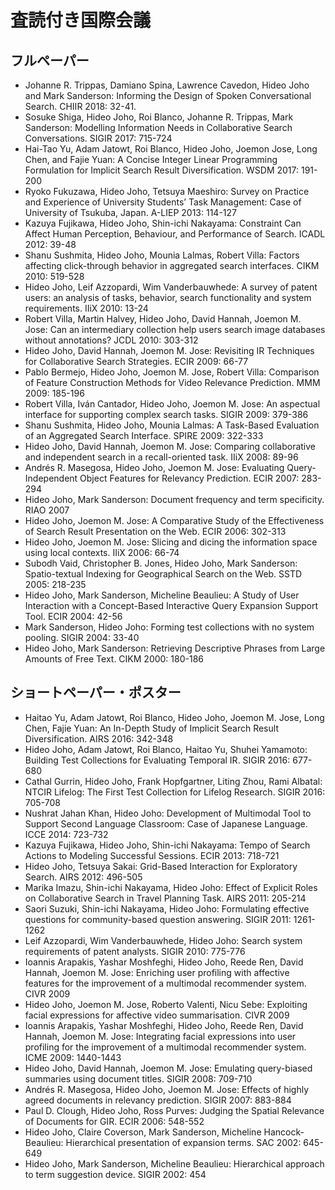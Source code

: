 # 査読付き国際会議

## フルペーパー

* Johanne R. Trippas, Damiano Spina, Lawrence Cavedon, Hideo Joho and Mark Sanderson: Informing the Design of Spoken Conversational Search. CHIIR 2018: 32-41.
* Sosuke Shiga, Hideo Joho, Roi Blanco, Johanne R. Trippas, Mark Sanderson: Modelling Information Needs in Collaborative Search Conversations. SIGIR 2017: 715-724
* Hai-Tao Yu, Adam Jatowt, Roi Blanco, Hideo Joho, Joemon Jose, Long Chen, and Fajie Yuan: A Concise Integer Linear Programming Formulation for Implicit Search Result Diversification. WSDM 2017: 191-200
* Ryoko Fukuzawa, Hideo Joho, Tetsuya Maeshiro: Survey on Practice and Experience of University Students’ Task Management: Case of University of Tsukuba, Japan. A-LIEP 2013: 114-127
* Kazuya Fujikawa, Hideo Joho, Shin-ichi Nakayama: Constraint Can Affect Human Perception, Behaviour, and Performance of Search. ICADL 2012: 39-48
* Shanu Sushmita, Hideo Joho, Mounia Lalmas, Robert Villa: Factors affecting click-through behavior in aggregated search interfaces. CIKM 2010: 519-528
* Hideo Joho, Leif Azzopardi, Wim Vanderbauwhede: A survey of patent users: an analysis of tasks, behavior, search functionality and system requirements. IIiX 2010: 13-24
* Robert Villa, Martin Halvey, Hideo Joho, David Hannah, Joemon M. Jose: Can an intermediary collection help users search image databases without annotations? JCDL 2010: 303-312
* Hideo Joho, David Hannah, Joemon M. Jose: Revisiting IR Techniques for Collaborative Search Strategies. ECIR 2009: 66-77
* Pablo Bermejo, Hideo Joho, Joemon M. Jose, Robert Villa: Comparison of Feature Construction Methods for Video Relevance Prediction. MMM 2009: 185-196
* Robert Villa, Iván Cantador, Hideo Joho, Joemon M. Jose: An aspectual interface for supporting complex search tasks. SIGIR 2009: 379-386
* Shanu Sushmita, Hideo Joho, Mounia Lalmas: A Task-Based Evaluation of an Aggregated Search Interface. SPIRE 2009: 322-333
* Hideo Joho, David Hannah, Joemon M. Jose: Comparing collaborative and independent search in a recall-oriented task. IIiX 2008: 89-96
* Andrés R. Masegosa, Hideo Joho, Joemon M. Jose: Evaluating Query-Independent Object Features for Relevancy Prediction. ECIR 2007: 283-294
* Hideo Joho, Mark Sanderson: Document frequency and term specificity. RIAO 2007
* Hideo Joho, Joemon M. Jose: A Comparative Study of the Effectiveness of Search Result Presentation on the Web. ECIR 2006: 302-313
* Hideo Joho, Joemon M. Jose: Slicing and dicing the information space using local contexts. IIiX 2006: 66-74
* Subodh Vaid, Christopher B. Jones, Hideo Joho, Mark Sanderson: Spatio-textual Indexing for Geographical Search on the Web. SSTD 2005: 218-235
* Hideo Joho, Mark Sanderson, Micheline Beaulieu: A Study of User Interaction with a Concept-Based Interactive Query Expansion Support Tool. ECIR 2004: 42-56
* Mark Sanderson, Hideo Joho: Forming test collections with no system pooling. SIGIR 2004: 33-40
* Hideo Joho, Mark Sanderson: Retrieving Descriptive Phrases from Large Amounts of Free Text. CIKM 2000: 180-186

## ショートペーパー・ポスター

* Haitao Yu, Adam Jatowt, Roi Blanco, Hideo Joho, Joemon M. Jose, Long Chen, Fajie Yuan: An In-Depth Study of Implicit Search Result Diversification. AIRS 2016: 342-348
* Hideo Joho, Adam Jatowt, Roi Blanco, Haitao Yu, Shuhei Yamamoto: Building Test Collections for Evaluating Temporal IR. SIGIR 2016: 677-680
* Cathal Gurrin, Hideo Joho, Frank Hopfgartner, Liting Zhou, Rami Albatal: NTCIR Lifelog: The First Test Collection for Lifelog Research. SIGIR 2016: 705-708
* Nushrat Jahan Khan, Hideo Joho: Development of Multimodal Tool to Support Second Language Classroom: Case of Japanese Language. ICCE 2014: 723-732
* Kazuya Fujikawa, Hideo Joho, Shin-ichi Nakayama: Tempo of Search Actions to Modeling Successful Sessions. ECIR 2013: 718-721
* Hideo Joho, Tetsuya Sakai: Grid-Based Interaction for Exploratory Search. AIRS 2012: 496-505
* Marika Imazu, Shin-ichi Nakayama, Hideo Joho: Effect of Explicit Roles on Collaborative Search in Travel Planning Task. AIRS 2011: 205-214
* Saori Suzuki, Shin-ichi Nakayama, Hideo Joho: Formulating effective questions for community-based question answering. SIGIR 2011: 1261-1262
* Leif Azzopardi, Wim Vanderbauwhede, Hideo Joho: Search system requirements of patent analysts. SIGIR 2010: 775-776
* Ioannis Arapakis, Yashar Moshfeghi, Hideo Joho, Reede Ren, David Hannah, Joemon M. Jose: Enriching user profiling with affective features for the improvement of a multimodal recommender system. CIVR 2009
* Hideo Joho, Joemon M. Jose, Roberto Valenti, Nicu Sebe: Exploiting facial expressions for affective video summarisation. CIVR 2009
* Ioannis Arapakis, Yashar Moshfeghi, Hideo Joho, Reede Ren, David Hannah, Joemon M. Jose: Integrating facial expressions into user profiling for the improvement of a multimodal recommender system. ICME 2009: 1440-1443
* Hideo Joho, David Hannah, Joemon M. Jose: Emulating query-biased summaries using document titles. SIGIR 2008: 709-710
* Andrés R. Masegosa, Hideo Joho, Joemon M. Jose: Effects of highly agreed documents in relevancy prediction. SIGIR 2007: 883-884
* Paul D. Clough, Hideo Joho, Ross Purves: Judging the Spatial Relevance of Documents for GIR. ECIR 2006: 548-552
* Hideo Joho, Claire Coverson, Mark Sanderson, Micheline Hancock-Beaulieu: Hierarchical presentation of expansion terms. SAC 2002: 645-649
* Hideo Joho, Mark Sanderson, Micheline Beaulieu: Hierarchical approach to term suggestion device. SIGIR 2002: 454


